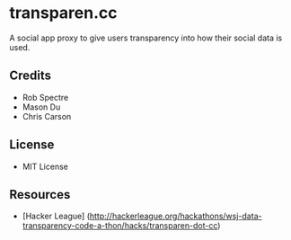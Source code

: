 # transparen.cc

A social app proxy to give users transparency into how their social data is
used.

## Credits

* Rob Spectre
* Mason Du
* Chris Carson

## License

* MIT License


## Resources

* [Hacker
 League]
 (http://hackerleague.org/hackathons/wsj-data-transparency-code-a-thon/hacks/transparen-dot-cc)

